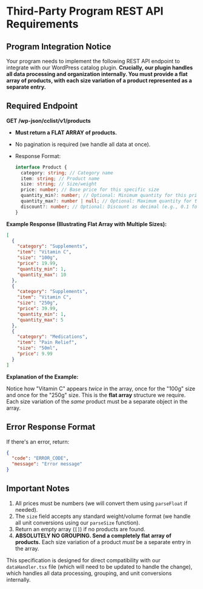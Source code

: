 # Third-Party Program REST API Requirements

## Program Integration Notice

Your program needs to implement the following REST API endpoint to integrate with our WordPress catalog plugin. **Crucially, our plugin handles all data processing and organization internally. You must provide a flat array of products, with each size variation of a product represented as a separate entry.**

## Required Endpoint

**GET /wp-json/cclist/v1/products**

*   **Must return a FLAT ARRAY of products.**
*   No pagination is required (we handle all data at once).
*   Response Format:

    ```typescript
    interface Product {
      category: string; // Category name
      item: string; // Product name
      size: string; // Size/weight
      price: number; // Base price for this specific size
      quantity_min?: number; // Optional: Minimum quantity for this price
      quantity_max?: number | null; // Optional: Maximum quantity for this price
      discount?: number; // Optional: Discount as decimal (e.g., 0.1 for 10% off)
    }
    ```

**Example Response (Illustrating Flat Array with Multiple Sizes):**

```json
[
  {
    "category": "Supplements",
    "item": "Vitamin C",
    "size": "100g",
    "price": 19.99,
    "quantity_min": 1,
    "quantity_max": 10
  },
  {
    "category": "Supplements",
    "item": "Vitamin C",
    "size": "250g",
    "price": 39.99,
    "quantity_min": 1,
    "quantity_max": 5
  },
  {
    "category": "Medications",
    "item": "Pain Relief",
    "size": "50ml",
    "price": 9.99
  }
]
```

**Explanation of the Example:**

Notice how "Vitamin C" appears *twice* in the array, once for the "100g" size and once for the "250g" size. This is the **flat array** structure we require. Each size variation of the *same* product must be a separate object in the array.

## Error Response Format

If there's an error, return:

```json
{
  "code": "ERROR_CODE",
  "message": "Error message"
}
```

## Important Notes

1.  All prices must be numbers (we will convert them using `parseFloat` if needed).
2.  The `size` field accepts any standard weight/volume format (we handle all unit conversions using our `parseSize` function).
3.  Return an empty array (`[]`) if no products are found.
4.  **ABSOLUTELY NO GROUPING. Send a completely flat array of products.** Each size variation of a product *must* be a separate entry in the array.

This specification is designed for direct compatibility with our `dataHandler.tsx` file (which will need to be updated to handle the change), which handles all data processing, grouping, and unit conversions internally.